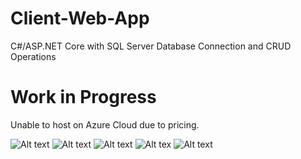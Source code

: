 # Client-Web-App

C#/ASP.NET Core with SQL Server Database Connection and CRUD Operations

# Work in Progress

Unable to host on Azure Cloud due to pricing.

![Alt text](https://cdn.discordapp.com/attachments/1010766384646602856/1108559392061784104/image.png)
![Alt text](https://cdn.discordapp.com/attachments/1010766384646602856/1108559436429140038/image.png)
![Alt text](https://cdn.discordapp.com/attachments/1010766384646602856/1108559474949636146/image.png)
![Alt tex](https://cdn.discordapp.com/attachments/1010766384646602856/1108564054886334474/image.png)
![Alt text](https://cdn.discordapp.com/attachments/1010766384646602856/1108564106702770256/image.png)
